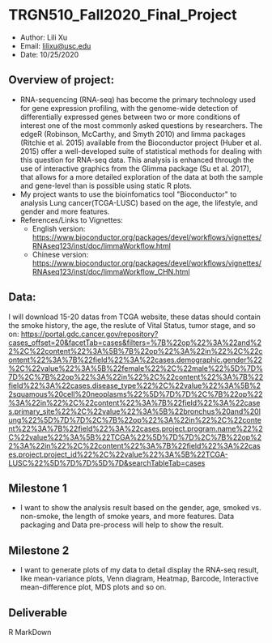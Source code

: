 # TRGN510_Fall2020_Final_Project
- Author: Lili Xu
- Email: lilixu@usc.edu
- Date: 10/25/2020

## Overview of project:
- RNA-sequencing (RNA-seq) has become the primary technology used for gene expression profiling, with the genome-wide detection of differentially expressed genes between two or more conditions of interest one of the most commonly asked questions by researchers. The edgeR (Robinson, McCarthy, and Smyth 2010) and limma packages (Ritchie et al. 2015) available from the Bioconductor project (Huber et al. 2015) offer a well-developed suite of statistical methods for dealing with this question for RNA-seq data. This analysis is enhanced through the use of interactive graphics from the Glimma package (Su et al. 2017), that allows for a more detailed exploration of the data at both the sample and gene-level than is possible using static R plots.
- My project wants to use the bioinfomatics tool "Bioconductor" to analysis Lung cancer(TCGA-LUSC) based on the age, the lifestyle, and gender and more features.
- References/Links to Vignettes:
  - English version: https://www.bioconductor.org/packages/devel/workflows/vignettes/RNAseq123/inst/doc/limmaWorkflow.html
  - Chinese version: https://www.bioconductor.org/packages/devel/workflows/vignettes/RNAseq123/inst/doc/limmaWorkflow_CHN.html
## Data:
I will download 15-20 datas from TCGA website, these datas should contain the smoke history, the age, the reslute of Vital Status, tumor stage, and so on:
https://portal.gdc.cancer.gov/repository?cases_offset=20&facetTab=cases&filters=%7B%22op%22%3A%22and%22%2C%22content%22%3A%5B%7B%22op%22%3A%22in%22%2C%22content%22%3A%7B%22field%22%3A%22cases.demographic.gender%22%2C%22value%22%3A%5B%22female%22%2C%22male%22%5D%7D%7D%2C%7B%22op%22%3A%22in%22%2C%22content%22%3A%7B%22field%22%3A%22cases.disease_type%22%2C%22value%22%3A%5B%22squamous%20cell%20neoplasms%22%5D%7D%7D%2C%7B%22op%22%3A%22in%22%2C%22content%22%3A%7B%22field%22%3A%22cases.primary_site%22%2C%22value%22%3A%5B%22bronchus%20and%20lung%22%5D%7D%7D%2C%7B%22op%22%3A%22in%22%2C%22content%22%3A%7B%22field%22%3A%22cases.project.program.name%22%2C%22value%22%3A%5B%22TCGA%22%5D%7D%7D%2C%7B%22op%22%3A%22in%22%2C%22content%22%3A%7B%22field%22%3A%22cases.project.project_id%22%2C%22value%22%3A%5B%22TCGA-LUSC%22%5D%7D%7D%5D%7D&searchTableTab=cases
## Milestone 1
- I want to show the analysis result based on the gender, age, smoked vs. non-smoke, the length of smoke years, and more features. Data packaging and Data pre-process will help to show the result.
## Milestone 2
- I want to generate plots of my data to detail display the RNA-seq result, like mean-variance plots, Venn diagram, Heatmap, Barcode, Interactive mean-difference plot, MDS plots and so on.
## Deliverable
R MarkDown
